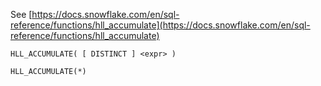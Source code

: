 See [https://docs.snowflake.com/en/sql-reference/functions/hll_accumulate](https://docs.snowflake.com/en/sql-reference/functions/hll_accumulate)
```
HLL_ACCUMULATE( [ DISTINCT ] <expr> )

HLL_ACCUMULATE(*)
```
